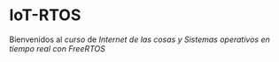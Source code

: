 # IoT-RTOS
Bienvenidos al *curso* de _Internet de las cosas y Sistemas operativos en tiempo real con FreeRTOS_
